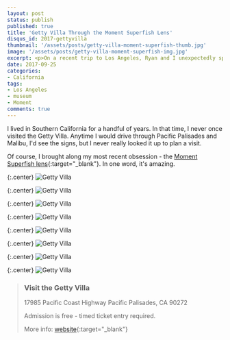 ```yaml
---
layout: post
status: publish
published: true
title: 'Getty Villa Through the Moment Superfish Lens'
disqus_id: 2017-gettyvilla
thumbnail: '/assets/posts/getty-villa-moment-superfish-thumb.jpg'
image: '/assets/posts/getty-villa-moment-superfish-img.jpg'
excerpt: <p>On a recent trip to Los Angeles, Ryan and I unexpectedly spent most of a day exploring the Getty Villa. I took my Moment Superfish lens along for the ride.</p>
date: 2017-09-25
categories:
- California
tags:
- Los Angeles
- museum
- Moment
comments: true
---
```

I lived in Southern California for a handful of years. In that time, I never once visited the Getty Villa. Anytime I would drive through Pacific Palisades and Malibu, I'd see the signs, but I never really looked it up to plan a visit. 

Of course, I brought along my most recent obsession - the [Moment Superfish lens](https://www.shopmoment.com/shop/new-superfish-lens){:target="_blank"}. In one word, it's amazing. 

{:.center}
![Getty Villa]({{site.url}}/assets/posts/getty-villa-moment-superfish-01.jpg "Getty Villa - ")

{:.center}
![Getty Villa]({{site.url}}/assets/posts/getty-villa-moment-superfish-02.jpg "Getty Villa - ")

{:.center}
![Getty Villa]({{site.url}}/assets/posts/getty-villa-moment-superfish-03.jpg "Getty Villa - ")

{:.center}
![Getty Villa]({{site.url}}/assets/posts/getty-villa-moment-superfish-04.jpg "Getty Villa - ")

{:.center}
![Getty Villa]({{site.url}}/assets/posts/getty-villa-moment-superfish-05.jpg "Getty Villa - ")

{:.center}
![Getty Villa]({{site.url}}/assets/posts/getty-villa-moment-superfish-06.jpg "Getty Villa - ")

{:.center}
![Getty Villa]({{site.url}}/assets/posts/getty-villa-moment-superfish-07.jpg "Getty Villa - ")

{:.center}
![Getty Villa]({{site.url}}/assets/posts/getty-villa-moment-superfish-08.jpg "Getty Villa - ")



>### Visit the Getty Villa
>
>17985 Pacific Coast Highway
>Pacific Palisades, CA 90272
>
>Admission is free - timed ticket entry required.
>
>More info: [website](http://www.getty.edu/visit/villa/plan/){:target="_blank"}

